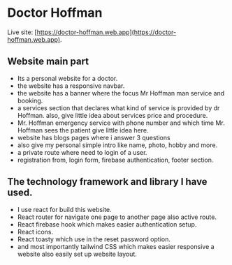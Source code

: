 # Doctor Hoffman

Live site: [https://doctor-hoffman.web.app](https://doctor-hoffman.web.app).

## Website main part
- Its a personal website for a doctor.
- the website has a responsive navbar.
- the website has a banner where the focus Mr Hoffman man service and booking.
- a services section that declares what kind of service is provided by dr Hoffman. also, give little idea about services price and procedure.
- Mr. Hoffman emergency service with phone number and which time Mr. Hoffman sees the patient give little idea here.
- website has blogs pages where i answer 3 questions
- also give my personal simple intro like name, photo, hobby and more.
- a private route where need to login of a user.
- registration from, login form, firebase authentication, footer section.

## The technology framework and library I have used.
- I use react for build this website.
- React router for navigate one page to another page also active route.
- React firebase hook which makes easier authentication setup.
- React icons.
- React toasty which use in the reset password option.
- and most importantly tailwind CSS which makes easier responsive a website also easily set up website layout.

